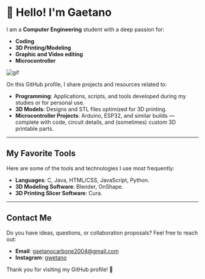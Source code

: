 # 👋 Hello! I'm Gaetano

I am a **Computer Engineering** student with a deep passion for:

- **Coding** 
- **3D Printing/Modeling** 
- **Graphic and Video editing**
- **Microcontroller**

![gif](https://media.giphy.com/media/bxqhC4krjPN04/giphy.gif?cid=ecf05e47fwyv2839l5cjnld7ttl16yy4hirmx1jw196ayux5&ep=v1_gifs_related&rid=giphy.gif&ct=g)

On this GitHub profile, I share projects and resources related to:

- **Programming**: Applications, scripts, and tools developed during my studies or for personal use.
- **3D Models**: Designs and STL files optimized for 3D printing.
- **Microcontroller Projects**: Arduino, ESP32, and similar builds — complete with code, circuit details, and (sometimes) custom 3D printable parts.
  
---

## My Favorite Tools

Here are some of the tools and technologies I use most frequently:

- **Languages**: C, Java, HTML/CSS, JavaScript, Python. 
- **3D Modeling Software**: Blender, OnShape.
- **3D Printing Slicer Software**: Cura.

---

## Contact Me

Do you have ideas, questions, or collaboration proposals? Feel free to reach out:

- **Email**: [gaetanocarbone2004@gmail.com](mailto:gaetanocarbone2004@gmail.com)
- **Instagram**: [gwetano](https://www.instagram.com/gwetano/)

Thank you for visiting my GitHub profile! 🚀  
